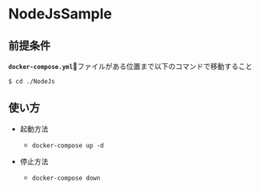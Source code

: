 # NodeJsSample

## 前提条件

<b>`docker-compose.yml`</b>ファイルがある位置まで以下のコマンドで移動すること    

`$ cd ./NodeJs`

## 使い方

- 起動方法

    - `docker-compose up -d`
    
- 停止方法

    - `docker-compose down`
